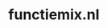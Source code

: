 ---
layout: post
title:  "functiemix.nl"
internal_url:  "/data/functiemix.nl.html"
categories: dutchgov
---